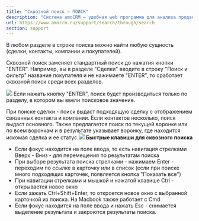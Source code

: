 ```yaml
---
title: "Сквозной поиск — ПОИСК"
description: "Система amoCRM – удобная web программа для анализа продаж, доступная в режиме online из любой точки мира! Подробности узнавайте по указанным на сайте телефонам в Москве."
url: https://www.amocrm.ru/support/search/through/search
section: support
---
```


В любом разделе в строке поиска можно найти любую сущность (сделки, контакты, компании и покупателей).
  
Сквозной поиск заменяет стандартный поиск до нажатия кнопки "ENTER". Например, вы в разделе "Сделки" вводите в
строку "Поиск и фильтр"
название покупателя и не нажимаете "ENTER", то сработает сквозной поиск среди всех разделов.

![](/uploads/2019/06/through_search1.png)
Если нажать кнопку "ENTER", поиск будет производиться только по разделу, в котором вы ввели поисковое значение.
  
При поиске сделки - поиск выдаст подходящую сделку с отображением связанных контакта и компании. Если контактов
несколько, поиск выдаст
основного. Также предлагается поиск по текущей воронке или по всем воронкам и в результате указывает воронку, где
находится искомая сделка и
ее статус.![](/uploads/2019/06/through_search2.png)
**Быстрые клавиши для сквозного поиска**

- Если фокус находится на поле ввода, то есть навигация стрелками Вверх - Вниз - для перемещения по результатам
  поиска
- При выборе результата поиска стрелками - нажимаем Enter - переходим по ссылке в карточку или в список (если при
  поиске много подходящих
  карточек, появляется кнопка "Показать все")
- При навигации стрелками и мышкой и нажатой клавише Ctrl - открывается новое окно
- Если зажать Ctrl+Shift+Enter, то откроется новое окно с выбранной карточкой из поиска. На Macbook также работает
  с Cmd
- Если фокус находится на поле ввода и нажать Esc - снимается выделение результата и закроются результаты
  поиска.